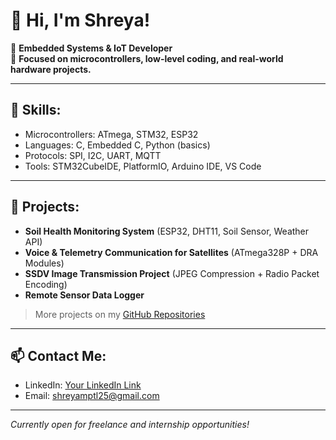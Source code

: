 # 👋 Hi, I'm Shreya!

🔧 **Embedded Systems & IoT Developer**  
🎯 **Focused on microcontrollers, low-level coding, and real-world hardware projects.**

---

## 🚀 Skills:
- Microcontrollers: ATmega, STM32, ESP32
- Languages: C, Embedded C, Python (basics)
- Protocols: SPI, I2C, UART, MQTT
- Tools: STM32CubeIDE, PlatformIO, Arduino IDE, VS Code

---

## 📂 Projects:
- **Soil Health Monitoring System** (ESP32, DHT11, Soil Sensor, Weather API)
- **Voice & Telemetry Communication for Satellites** (ATmega328P + DRA Modules)
- **SSDV Image Transmission Project** (JPEG Compression + Radio Packet Encoding)
- **Remote Sensor Data Logger**

> More projects on my [GitHub Repositories](https://github.com/shrepa?tab=repositories)

---

## 📫 Contact Me:
- LinkedIn: [Your LinkedIn Link](https://www.linkedin.com/in/shreya-patil-2a1321296/)
- Email: shreyamptl25@gmail.com

---

*Currently open for freelance and internship opportunities!*
